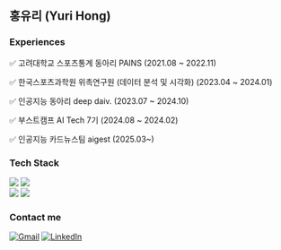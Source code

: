 ## 홍유리 (Yuri Hong)

### Experiences
✅ 고려대학교 스포츠통계 동아리 PAINS (2021.08 ~ 2022.11)

✅ 한국스포츠과학원 위촉연구원 (데이터 분석 및 시각화) (2023.04 ~ 2024.01)

✅ 인공지능 동아리 deep daiv. (2023.07 ~ 2024.10)

✅ 부스트캠프 AI Tech 7기 (2024.08 ~ 2024.02)

✅ 인공지능 카드뉴스팀 aigest (2025.03~)

### Tech Stack

<img src="https://img.shields.io/badge/R-276DC3?style=flat-square&logo=R&logoColor=white"/> <img src="https://img.shields.io/badge/python-3776AB?style=flat-square&logo=python&logoColor=white"/>
<br/>
<img src="https://img.shields.io/badge/PyTorch-%23EE4C2C.svg?style=flat&logo=PyTorch&logoColor=white"/> <img src="https://img.shields.io/badge/TensorFlow-%23FF6F00.svg?style=flat&logo=TensorFlow&logoColor=white"/>

### Contact me
[![Gmail](https://img.shields.io/badge/Gmail-EA4335?style=flat-square&logo=Gmail&logoColor=white)](mailto:yurihong18@gmail.com)
[![LinkedIn](https://img.shields.io/badge/LinkedIn-0A66C2?style=flat-square&logo=LinkedIn&logoColor=white)](https://www.linkedin.com/in/yuri-hong-455494305/)


<!--
[![Solved.ac 프로필](http://mazassumnida.wtf/api/mini/generate_badge?boj=optimus576)](https://solved.ac/optimus576)

<img src="http://mazandi.herokuapp.com/api?handle=optimus576&theme=cold"/>
-->
